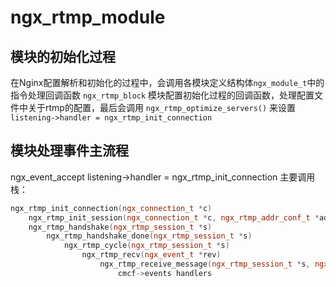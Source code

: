 # ngx_rtmp_module #


## 模块的初始化过程

在Nginx配置解析和初始化的过程中，会调用各模块定义结构体`ngx_module_t`中的指令处理回调函数 `ngx_rtmp_block` 模块配置初始化过程的回调函数，处理配置文件中关于rtmp的配置，最后会调用 `ngx_rtmp_optimize_servers()` 来设置 `listening->handler = ngx_rtmp_init_connection`


## 模块处理事件主流程
ngx_event_accept
listening->handler = ngx_rtmp_init_connection
主要调用栈：
```c++
ngx_rtmp_init_connection(ngx_connection_t *c)
    ngx_rtmp_init_session(ngx_connection_t *c, ngx_rtmp_addr_conf_t *addr_conf)
    ngx_rtmp_handshake(ngx_rtmp_session_t *s)
        ngx_rtmp_handshake_done(ngx_rtmp_session_t *s)
            ngx_rtmp_cycle(ngx_rtmp_session_t *s)
                ngx_rtmp_recv(ngx_event_t *rev)
                    ngx_rtmp_receive_message(ngx_rtmp_session_t *s, ngx_rtmp_header_t *h, ngx_chain_t *in)
                        cmcf->events handlers
```